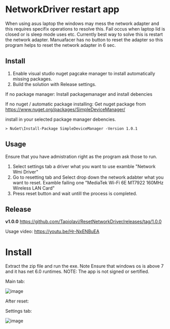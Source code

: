 # NetworkDriver restart app

When using asus laptop the windows may mess the network adapter and this requires specifix operations to resolve this. Fail occus when laptop lid is closed or is sleep mode uses etc.
Currently best way to solve this is restart the network adapter. Manuafacer has no button to reset the adapter so this program helps to reset the network adapter in 6 sec.

## Install

1. Enable visual studio nuget pagcake manager to install automatically missing packages.
2. Build the solution with Release settings.

If no package manager:
Install packagemanager and install debencies 

If no nuget / automatic package installing:
Get nuget package from https://www.nuget.org/packages/SimpleDeviceManager/

install in your selected package manager debencies.

```
> NuGet\Install-Package SimpleDeviceManager -Version 1.0.1
```


## Usage

Ensure that you have admistration right as the program ask those to run.

1. Select settings tab a driver what you want to use examble "Network Wmi Driver"
2. Go to resetting tab and Select drop down the network adabter what you want to reset. Examble failing one "MediaTek Wi-Fi 6E MT7922 160MHz Wireless LAN Card"
3. Press reset button and wait untill the process is completed.

## Release

**v1.0.0** https://github.com/Tapiolavi/ResetNetworkDriver/releases/tag/1.0.0

Usage video: https://youtu.be/Hr-NxENBuEA

# Install

Extract the zip file and run the exe. Note Ensure that windows os is above 7 and it has net 6.0 runtimes.
NOTE: The app is not signed or sertified.

Main tab:

![image](https://user-images.githubusercontent.com/108860326/220748897-28dfd8ae-bce9-49f9-8dac-2c10e5ab366b.png)

After reset:

Settings tab:

![image](https://user-images.githubusercontent.com/108860326/220749083-8f44c019-04d3-433e-b024-bc2b819b2374.png)






